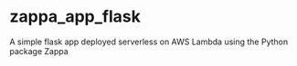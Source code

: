 # zappa_app_flask
A simple flask app deployed serverless on AWS Lambda using the Python package Zappa
